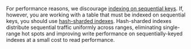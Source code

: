 For performance reasons, we discourage [indexing on sequential keys](indexes.html). If, however, you are working with a table that must be indexed on sequential keys, you should use [hash-sharded indexes](hash-sharded-indexes.html). Hash-sharded indexes distribute sequential traffic uniformly across ranges, eliminating single-range hot spots and improving write performance on sequentially-keyed indexes at a small cost to read performance.